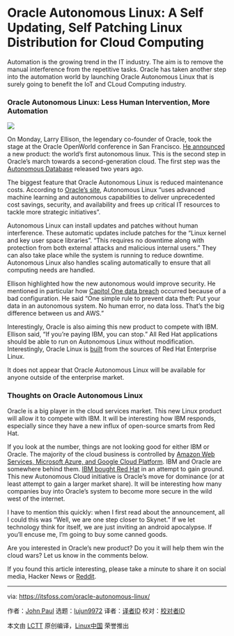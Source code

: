[#]: collector: (lujun9972)
[#]: translator: (wxy)
[#]: reviewer: ( )
[#]: publisher: ( )
[#]: url: ( )
[#]: subject: (Oracle Autonomous Linux: A Self Updating, Self Patching Linux Distribution for Cloud Computing)
[#]: via: (https://itsfoss.com/oracle-autonomous-linux/)
[#]: author: (John Paul https://itsfoss.com/author/john/)

Oracle Autonomous Linux: A Self Updating, Self Patching Linux Distribution for Cloud Computing
======

Automation is the growing trend in the IT industry. The aim is to remove the manual interference from the repetitive tasks. Oracle has taken another step into the automation world by launching Oracle Autonomous Linux that is surely going to benefit the IoT and CLoud Computing industry.

### Oracle Autonomous Linux: Less Human Intervention, More Automation

![][1]

On Monday, Larry Ellison, the legendary co-founder of Oracle, took the stage at the Oracle OpenWorld conference in San Francisco. [He announced][2] a new product: the world’s first autonomous linux. This is the second step in Oracle’s march towards a second-generation cloud. The first step was the [Autonomous Database][3] released two years ago.

The biggest feature that Oracle Autonomous Linux is reduced maintenance costs. According to [Oracle’s site][4], Autonomous Linux “uses advanced machine learning and autonomous capabilities to deliver unprecedented cost savings, security, and availability and frees up critical IT resources to tackle more strategic initiatives”.

Autonomous Linux can install updates and patches without human interference. These automatic updates include patches for the “Linux kernel and key user space libraries”. “This requires no downtime along with protection from both external attacks and malicious internal users.” They can also take place while the system is running to reduce downtime. Autonomous Linux also handles scaling automatically to ensure that all computing needs are handled.

Ellison highlighted how the new autonomous would improve security. He mentioned in particular how [Capitol One data breach][5] occurred because of a bad configuration. He said “One simple rule to prevent data theft: Put your data in an autonomous system. No human error, no data loss. That’s the big difference between us and AWS.”

Interestingly, Oracle is also aiming this new product to compete with IBM. Ellison said, “If you’re paying IBM, you can stop.” All Red Hat applications should be able to run on Autonomous Linux without modification. Interestingly, Oracle Linux is [built][6] from the sources of Red Hat Enterprise Linux.

It does not appear that Oracle Autonomous Linux will be available for anyone outside of the enterprise market.

### Thoughts on Oracle Autonomous Linux

Oracle is a big player in the cloud services market. This new Linux product will allow it to compete with IBM. It will be interesting how IBM responds, especially since they have a new influx of open-source smarts from Red Hat.

If you look at the number, things are not looking good for either IBM or Oracle. The majority of the cloud business is controlled by [Amazon Web Services, Microsoft Azure, and Google Cloud Platform][7]. IBM and Oracle are somewhere behind them. [IBM bought Red Hat][8] in an attempt to gain ground. This new Autonomous Cloud initiative is Oracle’s move for dominance (or at least attempt to gain a larger market share). It will be interesting how many companies buy into Oracle’s system to become more secure in the wild west of the internet.

I have to mention this quickly: when I first read about the announcement, all I could this was “Well, we are one step closer to Skynet.” If we let technology think for itself, we are just inviting an android apocalypse. If you’ll encuse me, I’m going to buy some canned goods.

Are you interested in Oracle’s new product? Do you it will help them win the cloud wars? Let us know in the comments below.

If you found this article interesting, please take a minute to share it on social media, Hacker News or [R][9][e][9][ddit][9].

--------------------------------------------------------------------------------

via: https://itsfoss.com/oracle-autonomous-linux/

作者：[John Paul][a]
选题：[lujun9972][b]
译者：[译者ID](https://github.com/译者ID)
校对：[校对者ID](https://github.com/校对者ID)

本文由 [LCTT](https://github.com/LCTT/TranslateProject) 原创编译，[Linux中国](https://linux.cn/) 荣誉推出

[a]: https://itsfoss.com/author/john/
[b]: https://github.com/lujun9972
[1]: https://i2.wp.com/itsfoss.com/wp-content/uploads/2019/09/oracle-autonomous-linux.png?resize=800%2C450&ssl=1
[2]: https://www.zdnet.com/article/oracle-announces-oracle-autonomous-linux/
[3]: https://www.oracle.com/in/database/what-is-autonomous-database.html
[4]: https://www.oracle.com/corporate/pressrelease/oow19-oracle-autonomous-linux-091619.html
[5]: https://www.zdnet.com/article/100-million-americans-and-6-million-canadians-caught-up-in-capital-one-breach/
[6]: https://distrowatch.com/table.php?distribution=oracle
[7]: https://www.zdnet.com/article/top-cloud-providers-2019-aws-microsoft-azure-google-cloud-ibm-makes-hybrid-move-salesforce-dominates-saas/
[8]: https://itsfoss.com/ibm-red-hat-acquisition/
[9]: https://reddit.com/r/linuxusersgroup

